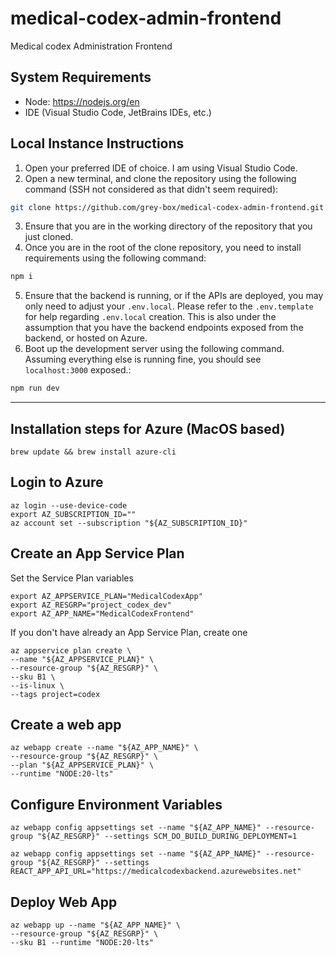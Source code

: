 # medical-codex-admin-frontend

Medical codex Administration Frontend

## System Requirements

- Node: https://nodejs.org/en
- IDE (Visual Studio Code, JetBrains IDEs, etc.)

## Local Instance Instructions

1. Open your preferred IDE of choice. I am using Visual Studio Code.
2. Open a new terminal, and clone the repository using the following command (SSH not considered as that didn't seem required):

```bash
git clone https://github.com/grey-box/medical-codex-admin-frontend.git
```

3. Ensure that you are in the working directory of the repository that you just cloned.
4. Once you are in the root of the clone repository, you need to install requirements using the following command:

```bash
npm i
```

5. Ensure that the backend is running, or if the APIs are deployed, you may only need to adjust your `.env.local`. Please refer to the `.env.template` for help regarding `.env.local` creation. This is also under the assumption that you have the backend endpoints exposed from the backend, or hosted on Azure.
6. Boot up the development server using the following command. Assuming everything else is running fine, you should see `localhost:3000` exposed.:

```bash
npm run dev
```

---

## Installation steps for Azure (MacOS based)

```shell
brew update && brew install azure-cli
```

## Login to Azure

```shell
az login --use-device-code
export AZ_SUBSCRIPTION_ID=""
az account set --subscription "${AZ_SUBSCRIPTION_ID}"
```

## Create an App Service Plan

Set the Service Plan variables

```shell
export AZ_APPSERVICE_PLAN="MedicalCodexApp"
export AZ_RESGRP="project_codex_dev"
export AZ_APP_NAME="MedicalCodexFrontend"
```

If you don't have already an App Service Plan, create one

```shell
az appservice plan create \
--name "${AZ_APPSERVICE_PLAN}" \
--resource-group "${AZ_RESGRP}" \
--sku B1 \
--is-linux \
--tags project=codex
```

## Create a web app

```shell
az webapp create --name "${AZ_APP_NAME}" \
--resource-group "${AZ_RESGRP}" \
--plan "${AZ_APPSERVICE_PLAN}" \
--runtime "NODE:20-lts"
```

## Configure Environment Variables

```shell
az webapp config appsettings set --name "${AZ_APP_NAME}" --resource-group "${AZ_RESGRP}" --settings SCM_DO_BUILD_DURING_DEPLOYMENT=1
```

```shell
az webapp config appsettings set --name "${AZ_APP_NAME}" --resource-group "${AZ_RESGRP}" --settings REACT_APP_API_URL="https://medicalcodexbackend.azurewebsites.net"
```

## Deploy Web App

```
az webapp up --name "${AZ_APP_NAME}" \
--resource-group "${AZ_RESGRP}" \
--sku B1 --runtime "NODE:20-lts"
```

